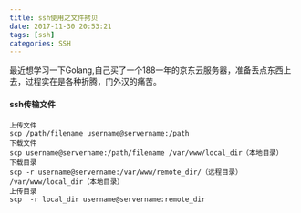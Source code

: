 ```yaml
---
title: ssh使用之文件拷贝
date: 2017-11-30 20:53:21
tags: [ssh]
categories: SSH
---
```


最近想学习一下Golang,自己买了一个188一年的京东云服务器，准备丢点东西上去，过程实在是各种折腾，门外汉的痛苦。

#### ssh传输文件

 ```
 上传文件
 scp /path/filename username@servername:/path
 下载文件
 scp username@servername:/path/filename /var/www/local_dir（本地目录）
 下载目录
 scp -r username@servername:/var/www/remote_dir/（远程目录） /var/www/local_dir（本地目录）
 上传目录
 scp  -r local_dir username@servername:remote_dir
 
 ```   
 
 

